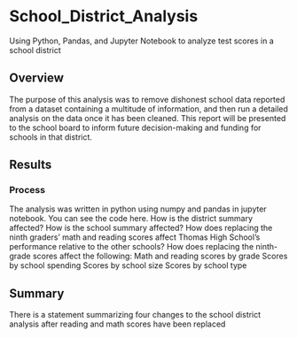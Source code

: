 # School_District_Analysis
Using Python, Pandas, and Jupyter Notebook to analyze test scores in a school district
## Overview
The purpose of this analysis was to remove dishonest school data reported from a dataset containing a multitude of information, and then run a detailed analysis on the data once it has been cleaned. This report will be presented to the school board to inform future decision-making and funding for schools in that district.
## Results
### Process
The analysis was written in python using numpy and pandas in jupyter notebook. You can see the code here.
How is the district summary affected?
How is the school summary affected?
How does replacing the ninth graders’ math and reading scores affect Thomas High School’s performance relative to the other schools?
How does replacing the ninth-grade scores affect the following:
Math and reading scores by grade
Scores by school spending
Scores by school size
Scores by school type
## Summary
There is a statement summarizing four changes to the school district analysis after reading and math scores have been replaced
